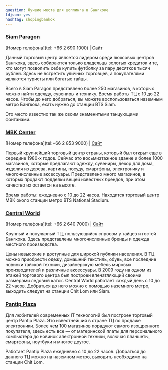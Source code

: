 ```yaml
---
question: Лучшие места для шоппинга в Бангкоке 
ldjson: yes
hashtag: shopingbankok
---
```


### [Siam Paragon](https://maps.app.goo.gl/ag9FxwnVhe91ZzGr8)
[Номер телефона](tel: +66 2 690 1000) | [Сайт](https://www.siamparagon.co.th/)


Данный торговый центр является лидером среди люксовых центров Бангкока, здесь собираются только владельцы золотых кредиток и те, кто могут позволить себе купить футболку за пару десятков тысяч рублей. Здесь не встретить уличных торговцев, а покупателями являются туристы или богатые тайцы.

Всего в Siam Paragon представлено более 250 магазинов, в которых можно найти одежду, сувениры и технику. Время работы ТЦ с 10 до 22 часов. Чтобы до него добраться, вы можете воспользоваться наземным метро Бангкока, ехать нужно до станции BTS Siam.

Это место известно так же своим знаменитыми танцующими фонтанами.

### [MBK Center](https://maps.app.goo.gl/SE21LDjty7bSgGUw5)
[Номер телефона](tel:+66 2 853 9000) | [Сайт](https://www.mbk-center.co.th/)


Первый крупнейший торговый центр страны, который был открыт еще в середине 1980-х годов. Сейчас это восьмиэтажное здание и более 1000 магазинов, которые предлагают одежду, сувениры, декор для дома, изделия из дерева, картины, посуду, смартфоны, электронику и многочисленные аксессуары. Представлено много магазинов, в которых продают подделки вещей известных брендов, при этом качество их остается на высоте.

Время работы: ежедневно с 10 до 22 часов. Находится торговый центр MBK около станции метро BTS National Stadium.

### [Central World](https://maps.app.goo.gl/1GfjGR8xLhqtapyP7)
[Номер телефона](tel: +66 2 640 7000) | [Сайт](https://www.centralworld.co.th/)

Крупный и популярный ТЦ, пользующийся спросом у тайцев и гостей Бангкока. Здесь представлены многочисленные бренды и одежда местного производства.

Цены невысокие и доступные для широкой публики населения. В ТЦ можно приобрести одежу, домашний текстиль, обувь, все последние новинки тайской техники, дизайнерскую мебель мировых производителей и различные аксессуары.
В 2009 году на одном из этажей торгового центра был построен впечатляющий своими размерами ледовый каток. Central World работает каждый день с 10 до 22 часов. Добраться до него можно с помощью наземного метро, выходить следует на станции Chit Lom или Siam.


### [Pantip Plaza](https://maps.app.goo.gl/ErGL6kGZeynEfeiFA)


Для любителей современных IT технологий был построен торговый центр Pantip Plaza. Это известнейший в стране ТЦ по продаже электроники. Более чем 100 магазинов порадуют самого изощренного покупателя, здесь есть все — от материнской платы для персонального компьютера до новинок электронной техники, включая планшеты, смартфоны, ноутбуки и многое другое.

Работает Pantip Plaza ежедневно с 10 до 22 часов. Добраться до данного ТЦ можно на наземном метро, выходить необходимо на станции Chit Lom.
